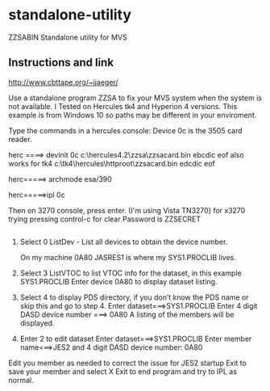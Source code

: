 # standalone-utility
ZZSABIN Standalone utility for MVS

## Instructions and link 

http://www.cbttape.org/~jjaeger/

Use a standalone program ZZSA to fix your MVS system when the system is not available.
I Tested  on Hercules tk4 and Hyperion 4 versions. This example is from Windows 10 so paths may be different in your enviroment.  

Type the commands in a hercules console: 
Device 0c is the 3505 card reader.

 herc ====> devinit 0c c:\hercules4.2\zzsa\zzsacard.bin ebcdic eof   <enter>
     also works for tk4 c:\tk4\hercules\httproot\zzsacard.bin edcdic eof

 herc=====> archmode esa/390 <enter>

 herc=====>ipl 0c  <enter>

Then on 3270 console, press enter. (I'm using Vista TN3270) for x3270 trying pressing control-c for clear
Password is ZZSECRET <all caps>

<image here>

1. Select 0 ListDev - List all devices to obtain the device number.

   On my machine 0A80 JASRES1 is where my SYS1.PROCLIB lives.

2. Select 3 ListVTOC to list VTOC info for the dataset, in this example SYS1.PROCLIB
Enter device 0A80 to display dataset listing.

3. Select 4 to display PDS directory, if you don’t know the PDS name or skip this and go to step 4.
Enter dataset===>SYS1.PROCLIB
Enter 4 digit DASD device number ===> 0A80
A listing of the members will be displayed.

4. Enter 2 to edit dataset
Enter dataset===>SYS1.PROCLIB
Enter member name===>JES2
and 4 digit DASD device number:  0A80

Edit you member as needed to correct the issue for JES2 startup
Exit to save your member and select X Exit to end program and try to IPL as normal.
